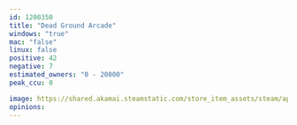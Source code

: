 ```yaml
---
id: 1200350
title: "Dead Ground Arcade"
windows: "true"
mac: "false"
linux: false
positive: 42
negative: 7
estimated_owners: "0 - 20000"
peak_ccu: 0

image: https://shared.akamai.steamstatic.com/store_item_assets/steam/apps/1200350/header.jpg?t=1585809375
opinions:
---
```

